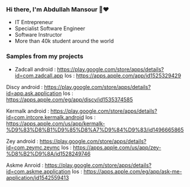 ### Hi there, I'm Abdullah Mansour 👋:heart:

- IT Entrepreneur
- Specialist Software Engineer
- Software Instructor
- More than 40k student around the world

### Samples from my projects

- Zadcall
android : https://play.google.com/store/apps/details?id=com.zadcall.app
Ios : https://apps.apple.com/app/id1525329429 

Discy
android : https://play.google.com/store/apps/details?id=app.ask.application
Ios : https://apps.apple.com/eg/app/discy/id1535374585 

Kermalk
android : https://play.google.com/store/apps/details?id=com.intcore.kermalk.android
Ios : https://apps.apple.com/us/app/kermalk-%D9%83%D8%B1%D9%85%D8%A7%D9%84%D9%83/id1496665865 

Zey
android : https://play.google.com/store/apps/details?id=com.zeymc.zeymc
Ios : https://apps.apple.com/us/app/zey-%D8%B2%D9%8A/id1528249746 

Askme
Anroid : https://play.google.com/store/apps/details?id=com.askme.application
Ios : https://apps.apple.com/eg/app/ask-me-application/id1542559413 
<!--
**abdullahmansss/abdullahmansss** is a ✨ _special_ ✨ repository because its `README.md` (this file) appears on your GitHub profile.

Here are some ideas to get you started:

- 🔭 I’m currently working on ...
- 🌱 I’m currently learning ...
- 👯 I’m looking to collaborate on ...
- 🤔 I’m looking for help with ...
- 💬 Ask me about ...
- 📫 How to reach me: ...
- 😄 Pronouns: ...
- ⚡ Fun fact: ...
-->
 
